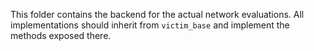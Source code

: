 This folder contains the backend for the actual network evaluations.
All implementations should inherit from ```victim_base``` and implement the methods exposed there.